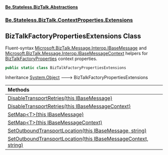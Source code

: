 #### [Be.Stateless.BizTalk.Abstractions](README.md 'README')
### [Be.Stateless.BizTalk.ContextProperties.Extensions](Be.Stateless.BizTalk.ContextProperties.Extensions.md 'Be.Stateless.BizTalk.ContextProperties.Extensions')

## BizTalkFactoryPropertiesExtensions Class

Fluent-syntax [Microsoft.BizTalk.Message.Interop.IBaseMessage](https://docs.microsoft.com/en-us/dotnet/api/Microsoft.BizTalk.Message.Interop.IBaseMessage 'Microsoft.BizTalk.Message.Interop.IBaseMessage') and [Microsoft.BizTalk.Message.Interop.IBaseMessageContext](https://docs.microsoft.com/en-us/dotnet/api/Microsoft.BizTalk.Message.Interop.IBaseMessageContext 'Microsoft.BizTalk.Message.Interop.IBaseMessageContext') helpers for [BizTalkFactoryProperties](BizTalkFactoryProperties.md 'Be.Stateless.BizTalk.ContextProperties.BizTalkFactoryProperties') context properties.

```csharp
public static class BizTalkFactoryPropertiesExtensions
```

Inheritance [System.Object](https://docs.microsoft.com/en-us/dotnet/api/System.Object 'System.Object') &#129106; BizTalkFactoryPropertiesExtensions

| Methods | |
| :--- | :--- |
| [DisableTransportRetries(this IBaseMessage)](BizTalkFactoryPropertiesExtensions.DisableTransportRetries(thisIBaseMessage).md 'Be.Stateless.BizTalk.ContextProperties.Extensions.BizTalkFactoryPropertiesExtensions.DisableTransportRetries(this Microsoft.BizTalk.Message.Interop.IBaseMessage)') | |
| [DisableTransportRetries(this IBaseMessageContext)](BizTalkFactoryPropertiesExtensions.DisableTransportRetries(thisIBaseMessageContext).md 'Be.Stateless.BizTalk.ContextProperties.Extensions.BizTalkFactoryPropertiesExtensions.DisableTransportRetries(this Microsoft.BizTalk.Message.Interop.IBaseMessageContext)') | |
| [SetMap&lt;T&gt;(this IBaseMessage)](BizTalkFactoryPropertiesExtensions.SetMap_T_(thisIBaseMessage).md 'Be.Stateless.BizTalk.ContextProperties.Extensions.BizTalkFactoryPropertiesExtensions.SetMap<T>(this Microsoft.BizTalk.Message.Interop.IBaseMessage)') | |
| [SetMap&lt;T&gt;(this IBaseMessageContext)](BizTalkFactoryPropertiesExtensions.SetMap_T_(thisIBaseMessageContext).md 'Be.Stateless.BizTalk.ContextProperties.Extensions.BizTalkFactoryPropertiesExtensions.SetMap<T>(this Microsoft.BizTalk.Message.Interop.IBaseMessageContext)') | |
| [SetOutboundTransportLocation(this IBaseMessage, string)](BizTalkFactoryPropertiesExtensions.SetOutboundTransportLocation(thisIBaseMessage,string).md 'Be.Stateless.BizTalk.ContextProperties.Extensions.BizTalkFactoryPropertiesExtensions.SetOutboundTransportLocation(this Microsoft.BizTalk.Message.Interop.IBaseMessage, string)') | |
| [SetOutboundTransportLocation(this IBaseMessageContext, string)](BizTalkFactoryPropertiesExtensions.SetOutboundTransportLocation(thisIBaseMessageContext,string).md 'Be.Stateless.BizTalk.ContextProperties.Extensions.BizTalkFactoryPropertiesExtensions.SetOutboundTransportLocation(this Microsoft.BizTalk.Message.Interop.IBaseMessageContext, string)') | |
